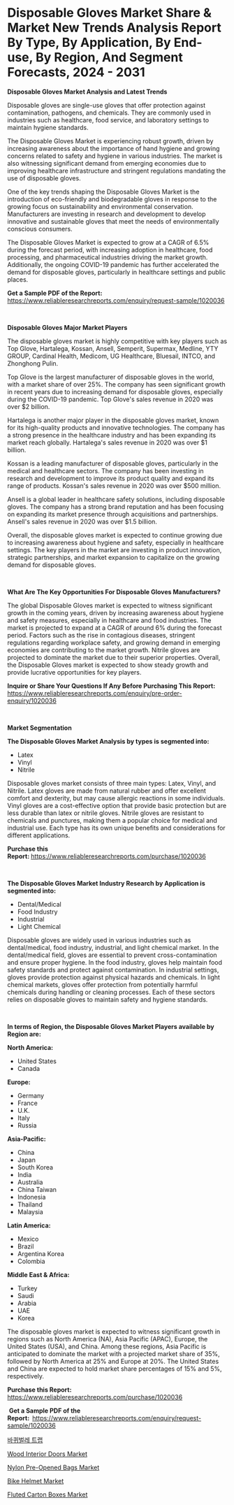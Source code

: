 <p><h1>Disposable Gloves Market Share & Market New Trends Analysis Report By Type, By Application, By End-use, By Region, And Segment Forecasts, 2024 - 2031</h1></p><p><strong>Disposable Gloves Market Analysis and Latest Trends</strong></p>
<p><p>Disposable gloves are single-use gloves that offer protection against contamination, pathogens, and chemicals. They are commonly used in industries such as healthcare, food service, and laboratory settings to maintain hygiene standards.</p><p>The Disposable Gloves Market is experiencing robust growth, driven by increasing awareness about the importance of hand hygiene and growing concerns related to safety and hygiene in various industries. The market is also witnessing significant demand from emerging economies due to improving healthcare infrastructure and stringent regulations mandating the use of disposable gloves.</p><p>One of the key trends shaping the Disposable Gloves Market is the introduction of eco-friendly and biodegradable gloves in response to the growing focus on sustainability and environmental conservation. Manufacturers are investing in research and development to develop innovative and sustainable gloves that meet the needs of environmentally conscious consumers.</p><p>The Disposable Gloves Market is expected to grow at a CAGR of 6.5% during the forecast period, with increasing adoption in healthcare, food processing, and pharmaceutical industries driving the market growth. Additionally, the ongoing COVID-19 pandemic has further accelerated the demand for disposable gloves, particularly in healthcare settings and public places.</p></p>
<p><strong>Get a Sample PDF of the Report:&nbsp;</strong> <a href="https://www.reliableresearchreports.com/enquiry/request-sample/1020036">https://www.reliableresearchreports.com/enquiry/request-sample/1020036</a></p>
<p>&nbsp;</p>
<p><strong>Disposable Gloves Major Market Players</strong></p>
<p><p>The disposable gloves market is highly competitive with key players such as Top Glove, Hartalega, Kossan, Ansell, Semperit, Supermax, Medline, YTY GROUP, Cardinal Health, Medicom, UG Healthcare, Bluesail, INTCO, and Zhonghong Pulin.</p><p>Top Glove is the largest manufacturer of disposable gloves in the world, with a market share of over 25%. The company has seen significant growth in recent years due to increasing demand for disposable gloves, especially during the COVID-19 pandemic. Top Glove's sales revenue in 2020 was over $2 billion.</p><p>Hartalega is another major player in the disposable gloves market, known for its high-quality products and innovative technologies. The company has a strong presence in the healthcare industry and has been expanding its market reach globally. Hartalega's sales revenue in 2020 was over $1 billion.</p><p>Kossan is a leading manufacturer of disposable gloves, particularly in the medical and healthcare sectors. The company has been investing in research and development to improve its product quality and expand its range of products. Kossan's sales revenue in 2020 was over $500 million.</p><p>Ansell is a global leader in healthcare safety solutions, including disposable gloves. The company has a strong brand reputation and has been focusing on expanding its market presence through acquisitions and partnerships. Ansell's sales revenue in 2020 was over $1.5 billion.</p><p>Overall, the disposable gloves market is expected to continue growing due to increasing awareness about hygiene and safety, especially in healthcare settings. The key players in the market are investing in product innovation, strategic partnerships, and market expansion to capitalize on the growing demand for disposable gloves.</p></p>
<p>&nbsp;</p>
<p><strong>What Are The Key Opportunities For Disposable Gloves Manufacturers?</strong></p>
<p><p>The global Disposable Gloves market is expected to witness significant growth in the coming years, driven by increasing awareness about hygiene and safety measures, especially in healthcare and food industries. The market is projected to expand at a CAGR of around 6% during the forecast period. Factors such as the rise in contagious diseases, stringent regulations regarding workplace safety, and growing demand in emerging economies are contributing to the market growth. Nitrile gloves are projected to dominate the market due to their superior properties. Overall, the Disposable Gloves market is expected to show steady growth and provide lucrative opportunities for key players.</p></p>
<p><strong>Inquire or Share Your Questions If Any Before Purchasing This Report:</strong> <a href="https://www.reliableresearchreports.com/enquiry/pre-order-enquiry/1020036">https://www.reliableresearchreports.com/enquiry/pre-order-enquiry/1020036</a></p>
<p>&nbsp;</p>
<p><strong>Market Segmentation</strong></p>
<p><strong>The Disposable Gloves Market Analysis by types is segmented into:</strong></p>
<p><ul><li>Latex</li><li>Vinyl</li><li>Nitrile</li></ul></p>
<p><p>Disposable gloves market consists of three main types: Latex, Vinyl, and Nitrile. Latex gloves are made from natural rubber and offer excellent comfort and dexterity, but may cause allergic reactions in some individuals. Vinyl gloves are a cost-effective option that provide basic protection but are less durable than latex or nitrile gloves. Nitrile gloves are resistant to chemicals and punctures, making them a popular choice for medical and industrial use. Each type has its own unique benefits and considerations for different applications.</p></p>
<p><strong>Purchase this Report:&nbsp;</strong><a href="https://www.reliableresearchreports.com/purchase/1020036">https://www.reliableresearchreports.com/purchase/1020036</a></p>
<p>&nbsp;</p>
<p><strong>The Disposable Gloves Market Industry Research by Application is segmented into:</strong></p>
<p><ul><li>Dental/Medical</li><li>Food Industry</li><li>Industrial</li><li>Light Chemical</li></ul></p>
<p><p>Disposable gloves are widely used in various industries such as dental/medical, food industry, industrial, and light chemical market. In the dental/medical field, gloves are essential to prevent cross-contamination and ensure proper hygiene. In the food industry, gloves help maintain food safety standards and protect against contamination. In industrial settings, gloves provide protection against physical hazards and chemicals. In light chemical markets, gloves offer protection from potentially harmful chemicals during handling or cleaning processes. Each of these sectors relies on disposable gloves to maintain safety and hygiene standards.</p></p>
<p>&nbsp;</p>
<p><strong>In terms of Region, the Disposable Gloves Market Players available by Region are:</strong></p>
<p>
    <p> <strong> North America: </strong>
        <ul>
            <li>United States</li>
            <li>Canada</li>
        </ul>
        </p> 
    <p> <strong> Europe: </strong>
        <ul>
            <li>Germany</li>
            <li>France</li>
            <li>U.K.</li>
            <li>Italy</li>
            <li>Russia</li>
        </ul>
        </p> 
    <p> <strong> Asia-Pacific: </strong>
        <ul>
            <li>China</li>
            <li>Japan</li>
            <li>South Korea</li>
            <li>India</li>
            <li>Australia</li>
            <li>China Taiwan</li>
            <li>Indonesia</li>
            <li>Thailand</li>
            <li>Malaysia</li>
        </ul>
        </p> 
    <p> <strong> Latin America: </strong>
        <ul>
            <li>Mexico</li>
            <li>Brazil</li>
            <li>Argentina Korea</li>
            <li>Colombia</li>
        </ul>
        </p> 
    <p> <strong> Middle East & Africa: </strong>
        <ul>
            <li>Turkey</li>
            <li>Saudi</li>
            <li>Arabia</li>
            <li>UAE</li>
            <li>Korea</li>
        </ul>
    </p>
    </p>
<p><p>The disposable gloves market is expected to witness significant growth in regions such as North America (NA), Asia Pacific (APAC), Europe, the United States (USA), and China. Among these regions, Asia Pacific is anticipated to dominate the market with a projected market share of 35%, followed by North America at 25% and Europe at 20%. The United States and China are expected to hold market share percentages of 15% and 5%, respectively.</p></p>
<p><strong>Purchase this Report: </strong><a href="https://www.reliableresearchreports.com/purchase/1020036">https://www.reliableresearchreports.com/purchase/1020036</a></p>
<p>&nbsp;<strong>Get a Sample PDF of the Report:&nbsp;&nbsp;</strong><a href="https://www.reliableresearchreports.com/enquiry/request-sample/1020036">https://www.reliableresearchreports.com/enquiry/request-sample/1020036</a></p>
<p><strong></strong></p>
<p><p><a href="https://github.com/fernandotryO5lson96765/Market-Research-Report-List-1/blob/main/67742284970.md">바퀴벌레 트랩</a></p><p><a href="https://github.com/dx0328/Market-Research-Report-List-2/blob/main/wood-interior-doors-market.md">Wood Interior Doors Market</a></p><p><a href="https://issuu.com/reportprime-2/docs/nylon-pre-opened-bags-market-size-2030.pptx">Nylon Pre-Opened Bags Market</a></p><p><a href="https://github.com/Glendatilghmankmgz0rbhwpy/Market-Research-Report-List-1/blob/main/bike-helmet-market.md">Bike Helmet Market</a></p><p><a href="https://issuu.com/reportprime-2/docs/fluted-carton-boxes-market-size-2030.pptx">Fluted Carton Boxes Market</a></p></p>